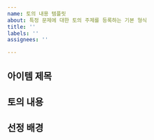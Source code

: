 ```yaml
---
name: 토의 내용 템플릿
about: 특정 문제에 대한 토의 주제를 등록하는 기본 형식
title: ''
labels: ''
assignees: ''

---
```


## 아이템 제목

## 토의 내용

## 선정 배경

<!-- 해당 내용이 중요하다고 생각하는 이유 등에 대한 설명 작성. -->
